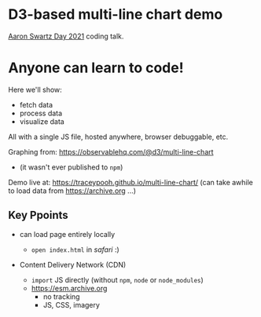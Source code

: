 # D3-based multi-line chart demo

[Aaron Swartz Day 2021](https://www.aaronswartzday.org/asd-2021/)
coding talk.

# Anyone can learn to code!

Here we'll show:
- fetch data
- process data
- visualize data

All with a single JS file, hosted anywhere, browser debuggable, etc.


Graphing from: https://observablehq.com/@d3/multi-line-chart
  - (it wasn't ever published to `npm`)

Demo live at: https://traceypooh.github.io/multi-line-chart/
(can take awhile to load data from https://archive.org ...)


## Key Ppoints
- can load page entirely locally
  - `open index.html` in _safari_ :)

- Content Delivery Network (CDN)
  - `import` JS directly (without `npm`, `node` or `node_modules`)
  - https://esm.archive.org
    - no tracking
    - JS, CSS, imagery
